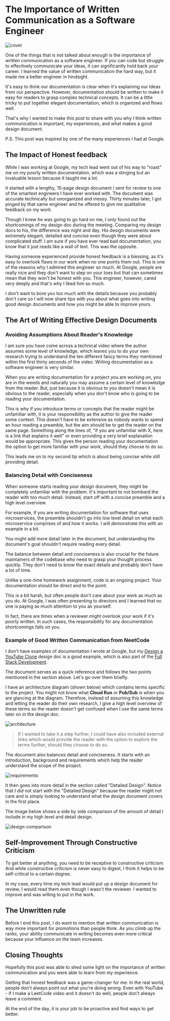 # The Importance of Written Communication as a Software Engineer 

![cover](cover_6.png)


One of the things that is not talked about enough is the importance of written communication as a software engineer. If you can code but struggle to effectively communicate your ideas, it can significantly hold back your career. I learned the value of written communication the hard way, but it made me a better engineer in hindsight.

It's easy to think our documentation is clear when it's explaining our ideas from our perspective. However, documentation should be written to make it easy for readers to grasp complex technical concepts. It can be a little tricky to put together elegant documentation, which is organized and flows well.  

That's why I wanted to make this post to share with you why I think written communication is important, my experiences, and what makes a good design document. 

P.S. This post was inspired by one of the many experiences I had at Google.

## The Impact of Honest feedback

While I was working at Google, my tech lead went out of his way to "roast" me on my poorly written documentation, which was a stinging but an invaluable lesson because it taught me a lot.

It started with a lengthy, 15-page design document I sent for review to one of the smartest engineers I have ever worked with. The document was accurate technically but unorganized and messy. Thirty minutes later, I got pinged by that same engineer and he offered to give me qualitative feedback on my work.

Though I knew he was going to go hard on me, I only found out the shortcomings of my design doc during the meeting. Comparing my design docs to his, the difference was night and day. His design documents were extremely elegant, detailed and concise even though they were about complicated stuff. I am sure if you have ever read bad documentation, you know that it just reads like a wall of text. This was the opposite.

Having someone experienced provide honest feedback is a blessing, as it's easy to overlook flaws in our work when no one points them out. This is one of the reasons why I admired this engineer so much. At Google, people are really nice and they don't want to step on your toes but that can sometimes mean that they won't be honest with you. This engineer, however, cared very deeply and that's why I liked him so much.

I don't want to bore you too much with the details because you probably don't care so I will now share tips with you about what goes into writing good design documents and how you might be able to improve yours.

## The Art of Writing Effective Design Documents

### Avoiding Assumptions About Reader's Knowledge

I am sure you have come across a technical video where the author assumes some level of knowledge, which leaves you to do your own research trying to understand the ten different fancy terms they mentioned within the first thirty seconds of the video. Writing documentation as a software engineer is very similar. 

When you are writing documentation for a project you are working on, you are in the weeds and naturally you may assume a certain level of knowledge from the reader. But, just because it is obvious to you doesn't mean it is obvious to the reader, especially when you don't know who is going to be reading your documentation.

This is why if you introduce terms or concepts that the reader might be unfamiliar with, it is your responsibility as the author to give the reader some context. This doesn't have to be extensive as nobody wants to spend an hour reading a preamble, but the aim should be to get the reader on the same page. Something along the lines of, "if you are unfamiliar with X, here is a link that explains it well" or even providing a very brief explanation would be appropriate. This gives the person reading your documentation the option to get more familiar with your work, should they choose to do so.

This leads me on to my second tip which is about being concise while still providing detail.

### Balancing Detail with Conciseness

When someone starts reading your design document, they might be completely unfamiliar with the problem. It's important to not bombard the reader with too much detail. Instead, start off with a concise preamble and a high level overview. 

For example, if you are writing documentation for software that uses microservices, the preamble shouldn't go into low level detail on what each microservice comprises of and how it works. I will demonstrate this with an example in a bit.

You might add more detail later in the document, but understanding the document's goal shouldn't require reading every detail.

The balance between detail and conciseness is also crucial for the future maintainers of the codebase who need to grasp your thought process quickly. They don't need to know the exact details and probably don't have a lot of time.

Unlike a one-time homework assignment, code is an ongoing project. Your documentation should be direct and to the point.

This is a bit harsh, but often people don't care about your work as much as you do. At Google, I was often presenting to directors and I learned that no one is paying as much attention to you as yourself.

In fact, there are times when a reviewer might overlook your work if it's poorly written. In such cases, the responsibility for any documentation shortcomings falls on you.


### Example of Good Written Communication from NeetCode

I don't have examples of documentation I wrote at Google, but my [Design a YouTube Clone](https://neetcode.io/courses/lessons/design-youtube) design doc is a good example, which is also part of the [Full Stack Development](https://neetcode.io/courses/full-stack-dev/).

The document serves as a quick reference and follows the two points mentioned in the section above. Let's go over them briefly.

I have an architecture diagram (shown below) which contains terms specific to the project. You might not know what **Cloud Run** or **Pub/Sub** is when you are glancing at the diagram. Therefore, instead of assuming this knowledge and letting the reader do their own research, I give a high level overview of these terms so the reader doesn't get confused when I use the same terms later on in the design doc.

![architecture](/2024-01/architecture-diagram.webp)

> If I wanted to take it a step further, I could have also included external links which would provide the reader with the option to explore the terms further, should they choose to do so.

The document also balances detail and conciseness. It starts with an introduction, background and requirements which help the reader understand the scope of the project.

![requirements](requirements-background.png)

It then goes into more detail in the section called "Detailed Design". Notice that I did not start with the "Detailed Design" because the reader might not care and is simply looking to understand what the design document covers in the first place. 

The image below shows a side by side comparison of the amount of detail I include in my high level and detail design.

![design-comparison](design-comparison.png)

## Self-Improvement Through Constructive Criticism

To get better at anything, you need to be receptive to constructive criticism. And while constructive criticism is never easy to digest, I think it helps to be self-critical to a certain degree. 

In my case, every time my tech lead would put up a design document for review, I would read them even though I wasn't the reviewer. I wanted to improve and was willing to put in the work.

## The Unwritten rule

Before I end this post, I do want to mention that written communication is way more important for promotions than people think. As you climb up the ranks, your ability communicate in writing becomes even more critical because your influence on the team increases.

## Closing Thoughts

Hopefully this post was able to shed some light on the importance of written communication and you were able to learn from my experience.

Getting that honest feedback was a game-changer for me. In the real world, people don't always point out what you're doing wrong. Even with YouTube - if I make a LeetCode video and it doesn't do well, people don't always leave a comment. 

At the end of the day, it is your job to be proactive and find ways to get better.